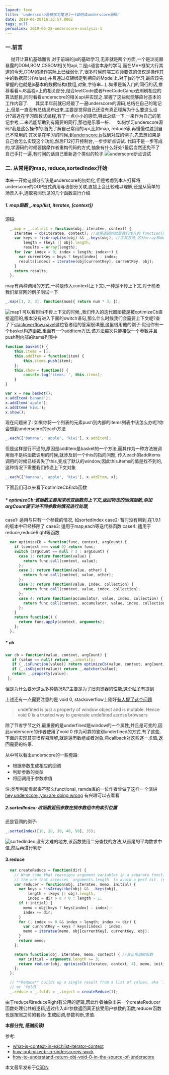 ```yaml
---
layout: fexo
title: 'underscore源码学习笔记(一)如何读underscore源码'
date: 2019-06-28T16:23:57.000Z
tags: null
permalink: 2019-06-28-underscore-analysis-1
---
```

### 一.前言
&emsp; 抛开计算机基础而言,对于前端的js的基础学习,无非就是两个方面,一个是浏览器暴露的DOM,BOM,CSSOM相关的api,二是js语言本身的学习,而在MV*框架大行其道的今天,DOM的操作实际上已经弱化了,很多时候前端工程师要做的仅仅是操作其中的数据部分(Value),并且通过框架绑定到相应的Model上.对于js的学习,最应该先掌握的也就是js基本的数据结构(数组,对象,字符串...),.如果是新入门的同行的话,推荐看看<JS高程>上的相关部分,结合leetCode或者FreeCodeCamp去刷刷相应的算法题目,同时看看underscore的相关api并实现之.掌握了这些就能够应付基本的工作内容了.
&emsp; 其实半年前就已经敲了一遍underscore的源码,总结在自己的笔记上,但是一直没有总结发布出来,主要是觉得自己还没有真正理解为什么要这么设计?最近在学习函数式编程,有了一点小小的感悟,特此总结一下,一来作为自己的笔记参考,二来若能帮助到有需要的同行,那也是乐事一桩.
&emsp; 如何学习underscore源码?我是这么操作的.首先了解自己常用的api,比如map, reduce等,再慢慢过渡到自己不常用的.其次是在学习的时候,到[underscore.js](https://underscorejs.org/)找到对应的例子,先去想如果是自己会怎么实现这个功能,然后F12打开控制台,一步步断点调试. 代码不是一步写成的,学源码的时候要揣摩作者重构代码的方式,抽象有什么好处?最后当然还免不了自己手打一遍,有时间的话自己重新造个类似的轮子.![underscore断点调试](https://img-blog.csdnimg.cn/20181202233542158.png?x-oss-process=image/watermark,type_ZmFuZ3poZW5naGVpdGk,shadow_10,text_aHR0cHM6Ly9ibG9nLmNzZG4ubmV0L3podWFueWVtYW5vbmc=,size_16,color_FFFFFF,t_70)

### 二. 从常用的map, reduce,sortedIndex开始
本来一开始这部分应该是underscore的初始化,但是考虑到本人打算将underscore的OOP链式调用与该部分关联,直接上会比较难以理解,还是从简单的场景入手,选取喜闻乐见的几个函数进行介绍
#####  1. map函数 _.map(list, iteratee, [context])
源码:
```js
  _.map = _.collect = function(obj, iteratee, context) {
    iteratee = cb(iteratee, context); //这里返回的就是我们传入的 function(num){ return num * 3;}
    var keys = !isArrayLike(obj) && _.keys(obj), //工具方法,区分array和object
        length = (keys || obj).length,
        results = Array(length);
    for (var index = 0; index < length; index++) { 
      var currentKey = keys ? keys[index] : index;
      results[index] = iteratee(obj[currentKey], currentKey, obj);
    }
    return results;
  };
```
map有两种调用的方式,一种是传入context(上下文),一种是不传上下文,对于前者我们拿官网的例子测试一下
```js
_.map([1, 2, 3], function(num){ return num * 3; });
```
![map1](https://img-blog.csdnimg.cn/20181203001437834.png?x-oss-process=image/watermark,type_ZmFuZ3poZW5naGVpdGk,shadow_10,text_aHR0cHM6Ly9ibG9nLmNzZG4ubmV0L3podWFueWVtYW5vbmc=,size_16,color_FFFFFF,t_70)
可以看到当不传上下文的时候,,我们传入的迭代器函数是被optimizeCb直接返回的,根本没有进入下面的switch语句,那么什么时候我们会需要上下文呢?查了下[stackoverflow](https://stackoverflow.com/questions/4946456/what-is-context-in-eachlist-iterator-context),[pavel](https://stackoverflow.com/users/468725/pavel)这位答者给的答案很详细,这里借用他的例子:假设你有一个basket构造函数,里面有一个addItem方法,该方法每次只能接受一个参数并且push到内部的items列表中
```js
function basket() {
    this.items = [];
    this.addItem = function(item) {
        this.items.push(item);
    };
    this.show = function() {
        console.log('items: ', this.items);
    }
}

var x = new basket();
x.addItem('banana');
x.addItem('apple');
x.addItem('kiwi');
x.show();
```
现在问题来了: 如果你将一个列表的元素push到内部的items列表中该怎么办呢?你会想到underscore的each方法
```js
_.each(['banana', 'apple', 'kiwi'], x.addItem);
```
但是这样是行不通的,原因是addItem是basket的一个方法,而其作为一种方法被调用而不是纯函数调用的时候,就涉及到一个this的指向问题, 传入each的addItems调用的时候已经丢失了this,变成了默认的window,因此this.items的值是找不到的,这种情况下需要我们传递上下文对象
```js
_.each(['banana', 'apple', 'kiwi'], x.addItem, x);
```
下面我们可以来看下optimizeCb和cb函数
##### * optimizeCb:该函数主要用来改变函数的上下文,返回特定的回调函数,添加argCount便于对不同参数的情况进行处理,
case1: 适用与只有一个参数的情况, 如sortedIndex
case2: 暂时没有用到,在1.9.1的版本中已经移除了
case3: 适用于map,each等迭代器函数
case4: 适用于reduce,reduceRight等函数
```js
  var optimizeCb = function(func, context, argCount) {
    if (context === void 0) return func;
    switch (argCount == null ? 3 : argCount) {
      case 1: return function(value) {
        return func.call(context, value);
      };
      case 2: return function(value, other) {
        return func.call(context, value, other);
      };
      case 3: return function(value, index, collection) {
        return func.call(context, value, index, collection);
      };
      case 4: return function(accumulator, value, index, collection) {
        return func.call(context, accumulator, value, index, collection);
      };
    }
    return function() {
      return func.apply(context, arguments);
    };
  };
```
##### * cb
 ```js
 var cb = function(value, context, argCount) {
    if (value == null) return _.identity;
    if (_.isFunction(value)) return optimizeCb(value, context, argCount);
    if (_.isObject(value)) return _.matcher(value);
    return _.property(value);
  };
 ```
但是为什么要分这么多种情况呢?主要是为了旧浏览器的性能,[这个帖子](https://stackoverflow.com/questions/36162941/how-optimizecb-in-underscorejs-work)有提到

上述还有一点需要注意的是 void 0, stackoverflow上刚好[有人提了这个问题](https://stackoverflow.com/questions/11409412/how-to-understand-return-obj-void-0-in-the-source-of-underscore)
> undefined is just a property of window object and is mutable. Hence void 0 is a trusted way to generate undefined across browsers

除了节省字节之外,最重要的是underfined是window的一个属性,并且是可变的,因此underscore的作者使用了void 0 作为可靠的鉴别underfined的方式,有了这些,下面的实现其实很容易理解,就是遍历数组或者对象,将callback对这些逐一求值,返回需要的结果.

从中可以看出underscore的一些套路: 
*  根据参数生成相应的回调
*  判断参数的类型
* 将回调用于参数求值

注:类型判断看起来不那么functional, ramda库的一位作者曾做了这样一个演讲[hey,underscore, you are doing wrong](https://www.youtube.com/watch?v=m3svKOdZijA&app=desktop) 有兴趣可以去看看

##### 2.sortedIndex: 改函数返回参数在排序数组中的索引位置
还是官网的例子:
```js
_.sortedIndex([10, 20, 30, 40, 50], 35);
```
![sortedIndex](https://img-blog.csdnimg.cn/20181203003453240.png?x-oss-process=image/watermark,type_ZmFuZ3poZW5naGVpdGk,shadow_10,text_aHR0cHM6Ly9ibG9nLmNzZG4ubmV0L3podWFueWVtYW5vbmc=,size_16,color_FFFFFF,t_70)
没有太难的地方,该函数使用二分查找的方法,从首尾的平均数求中值,然后再进行判断
#### 3.reduce
```js
  var createReduce = function(dir) {
    // Wrap code that reassigns argument variables in a separate function than
    // the one that accesses `arguments.length` to avoid a perf hit. (#1991)
    var reducer = function(obj, iteratee, memo, initial) {
      var keys = !isArrayLike(obj) && _.keys(obj),
          length = (keys || obj).length,
          index = dir > 0 ? 0 : length - 1;
      if (!initial) {
        memo = obj[keys ? keys[index] : index];
        index += dir;
      }
      for (; index >= 0 && index < length; index += dir) {
        var currentKey = keys ? keys[index] : index;
        memo = iteratee(memo, obj[currentKey], currentKey, obj);
      }
      return memo;
    };

    return function(obj, iteratee, memo, context) { //真正传值的函数
      var initial = arguments.length >= 3;
      return reducer(obj, optimizeCb(iteratee, context, 4), memo, initial);
    };
  };

  // **Reduce** builds up a single result from a list of values, aka `inject`,
  // or `foldl`.
  _.reduce = _.foldl = _.inject = createReduce(1);
```
由于reduce和reduceRight有公用的逻辑,因此作者抽象出来一个createReducer函数处理公共的逻辑,通过传入dir参数返回真正接受用户参数的函数,reducer函数也是按照之前的套路: 生成回调,参数判断,求值.

**本部分完, 感谢阅读!**

参考: 
* [what-is-context-in-eachlist-iterator-context](%28https://stackoverflow.com/questions/4946456/what-is-context-in-eachlist-iterator-context%29) 
* [how-optimizecb-in-underscorejs-work](https://stackoverflow.com/questions/36162941/)
* [ how-to-understand-return-obj-void-0-in-the-source-of-underscore](https://stackoverflow.com/questions/11409412/how-to-understand-return-obj-void-0-in-the-source-of-underscore) 

本文最早发布于[CSDN](https://blog.csdn.net/zhuanyemanong/article/details/84724488)
